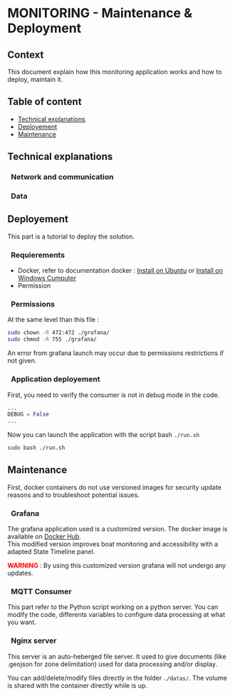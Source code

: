 # MONITORING - Maintenance & Deployment
## Context
This document explain how this monitoring application works and how to deploy, maintain it.

## Table of content
 * [Technical explanations](#technical-explanations)
 * [Deployement](#deployement)
 * [Maintenance](#maintenance)

## Technical explanations
### &nbsp; Network and communication

### &nbsp; Data

## Deployement

This part is a tutorial to deploy the solution.

### &nbsp; Requierements
- Docker, refer to documentation docker : [Install on Ubuntu](https://docs.docker.com/engine/install/ubuntu/) or [Install on Windows Cumputer](https://www.docker.com/products/docker-desktop/)
- Permission

### &nbsp; Permissions
At the same level than this file :
```sh
sudo chown -R 472:472 ./grafana/
sudo chmod -R 755 ./grafana/
```
An error from grafana launch may occur due to permissions restrictions if not given.

### &nbsp; Application deployement
First, you need to verify the consumer is not in debug mode in the code.
```python
...
DEBUG = False
...
```
Now you can launch the application with the script bash `./run.sh`
```sh
sudo bash ./run.sh
```
## Maintenance
First, docker containers do not use versioned images for security update reasons and to troubleshoot potential issues.  
### &nbsp; Grafana
The grafana application used is a customized version. The docker image is available on [Docker Hub](https://hub.docker.com/repository/docker/benneuville/grafana-track-ship/general).<br>
This modified version improves boat monitoring and accessibility with a adapted State Timeline panel.

**<span style="color: red;">WARNING</span>** : By using this customized version grafana will not undergo any updates.

### &nbsp; MQTT Consumer
This part refer to the Python script working on a python server. You can modify the code, differents variables to configure data processing at what you want.

### &nbsp; Nginx server
This server is an auto-heberged file server. It used to give documents (like .geojson for zone delimitation) used for data processing and/or display.

You can add/delete/modify files directly in the folder `./datas/`. The volume is shared with the container directly while is up.
